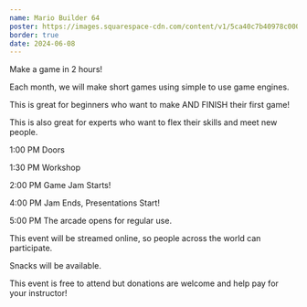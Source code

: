 ```yaml
---
name: Mario Builder 64
poster: https://images.squarespace-cdn.com/content/v1/5ca40c7b40978c0001458f5d/5a9f0c0c-ecd7-44fc-b6ce-d132adcbe7c4/gameJamMarioBuilder+-+Blake+Andrews.png?format=2500w
border: true
date: 2024-06-08
---
```


Make a game in 2 hours!

Each month, we will make short games using simple to use game engines.

This is great for beginners who want to make AND FINISH their first game!

This is also great for experts who want to flex their skills and meet new people.

1:00 PM Doors

1:30 PM Workshop

2:00 PM Game Jam Starts!

4:00 PM Jam Ends, Presentations Start!

5:00 PM The arcade opens for regular use.

This event will be streamed online, so people across the world can participate.

Snacks will be available.

This event is free to attend but donations are welcome and help pay for your instructor!

